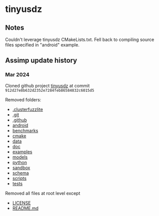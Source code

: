 # tinyusdz

## Notes
Couldn't leverage tinyusdz CMakeLists.txt.  Fell back to compiling source files specified in
"android" example.

## Assimp update history
### Mar 2024
Cloned github project [tinyusdz](https://github.com/syoyo/tinyusdz) at commit `912d27e8b632d2352e7284feb86584832c6015d5`

Removed folders:
- [.clusterfuzzlite](tinyusdz_repo%2F.clusterfuzzlite)
- [.git](tinyusdz_repo%2F.git)
- [.github](tinyusdz_repo%2F.github)
- [android](tinyusdz_repo%2Fandroid)
- [benchmarks](tinyusdz_repo%2Fbenchmarks)
- [cmake](tinyusdz_repo%2Fcmake)
- [data](tinyusdz_repo%2Fdata)
- [doc](tinyusdz_repo%2Fdoc)
- [examples](tinyusdz_repo%2Fexamples)
- [models](tinyusdz_repo%2Fmodels)
- [python](tinyusdz_repo%2Fpython)
- [sandbox](tinyusdz_repo%2Fsandbox)
- [schema](tinyusdz_repo%2Fschema)
- [scripts](tinyusdz_repo%2Fscripts)
- [tests](tinyusdz_repo%2Ftests)

Removed all files at root level except
- [LICENSE](tinyusdz_repo%2FLICENSE)
- [README.md](tinyusdz_repo%2FREADME.md)
